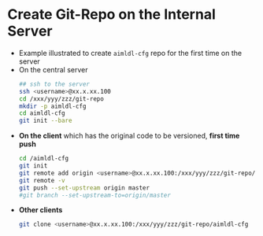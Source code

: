 # Create Git-Repo on the Internal Server

* Example illustrated to create `aimldl-cfg` repo for the first time on the server
* On the central server
  ```bash
  ## ssh to the server
  ssh <username>@xx.x.xx.100
  cd /xxx/yyy/zzz/git-repo
  mkdir -p aimldl-cfg
  cd aimldl-cfg
  git init --bare
  ```
* **On the client** which has the original code to be versioned, **first time push**
  ```bash
  cd /aimldl-cfg
  git init
  git remote add origin <username>@xx.x.xx.100:/xxx/yyy/zzz/git-repo/aimldl-cfg
  git remote -v
  git push --set-upstream origin master
  #git branch --set-upstream-to=origin/master
  ```
* **Other clients**
  ```bash
  git clone <username>@xx.x.xx.100:/xxx/yyy/zzz/git-repo/aimldl-cfg
  ```